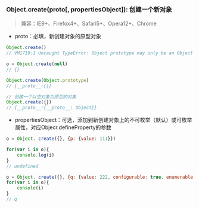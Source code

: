 ### Object.create\(proto\[, propertiesObject\]\): 创建一个新对象

> 兼容：IE9+、Firefox4+、Safari5+、Opera12+、Chrome

* proto：必填，新创建对象的原型对象

```js
Object.create()
// VM1719:1 Uncaught TypeError: Object prototype may only be an Object or null: undefined

o = Object.create(null)
// {}

Object.create(Object.prototype)
// {__proto__:{}}

// 创建一个以空对象为原型的对象
Object.create({})
// {__proto__:{__proto__: Object}}
```

* propertiesObject：可选，添加到新创建对象上的不可枚举（默认）或可枚举属性，对应Objecr.defineProperty的参数

```js
o = Object. create({}, {p: {value: 111}})

for(var i in o){
    console.log(i)
}
// undefined

o = Object. create({}, {q: {value: 222, configurable: true, enumerable: true}})
for(var i in o){
    console(i)
}
// q
```



